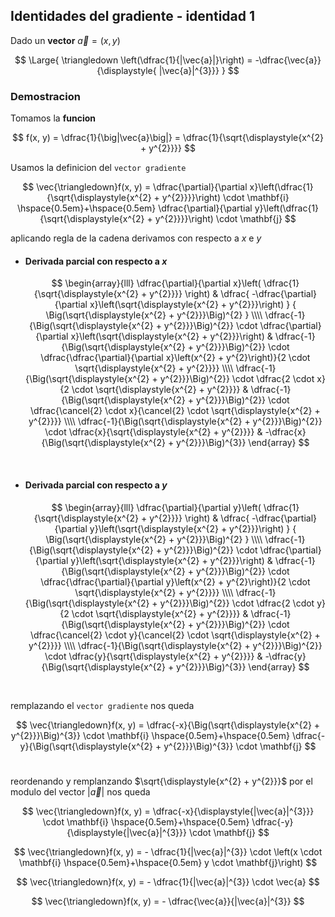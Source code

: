 ## Identidades del gradiente - identidad 1

Dado un **vector** $\vec{a} = (x, y)$

$$
\Large{
    \triangledown \left(\dfrac{1}{|\vec{a}|}\right) = -\dfrac{\vec{a}}{\displaystyle{ |\vec{a}|^{3}}}
}
$$


### Demostracion

Tomamos la **funcion**

$$
f(x, y) = \dfrac{1}{\big|\vec{a}\big|} = \dfrac{1}{\sqrt{\displaystyle{x^{2} + y^{2}}}}
$$

Usamos la definicion del `vector gradiente`

$$
\vec{\triangledown}f(x, y) = 
\dfrac{\partial}{\partial x}\left(\dfrac{1}{\sqrt{\displaystyle{x^{2} + y^{2}}}}\right)
\cdot \mathbf{i} 
\hspace{0.5em}+\hspace{0.5em}
\dfrac{\partial}{\partial y}\left(\dfrac{1}{\sqrt{\displaystyle{x^{2} + y^{2}}}}\right)
\cdot \mathbf{j}
$$

aplicando regla de la cadena derivamos con respecto a $x$ e $y$

- #### Derivada parcial con respecto a $x$ 
    $$
        \begin{array}{lll}
            \dfrac{\partial}{\partial x}\left( \dfrac{1}{\sqrt{\displaystyle{x^{2} + y^{2}}}} \right)
            &
            \dfrac{
                -\dfrac{\partial}{\partial x}\left(\sqrt{\displaystyle{x^{2} + y^{2}}}\right)
            }
            {
                \Big(\sqrt{\displaystyle{x^{2} + y^{2}}}\Big)^{2}
            }
            \\\\
            \dfrac{-1}{\Big(\sqrt{\displaystyle{x^{2} + y^{2}}}\Big)^{2}}
            \cdot 
            \dfrac{\partial}{\partial x}\left(\sqrt{\displaystyle{x^{2} + y^{2}}}\right)
            &
            \dfrac{-1}{\Big(\sqrt{\displaystyle{x^{2} + y^{2}}}\Big)^{2}}
            \cdot 
            \dfrac{\dfrac{\partial}{\partial x}\left(x^{2} + y^{2}\right)}{2 \cdot \sqrt{\displaystyle{x^{2} + y^{2}}}}
            \\\\
            \dfrac{-1}{\Big(\sqrt{\displaystyle{x^{2} + y^{2}}}\Big)^{2}}
            \cdot 
            \dfrac{2 \cdot x}{2 \cdot \sqrt{\displaystyle{x^{2} + y^{2}}}}
            &
            \dfrac{-1}{\Big(\sqrt{\displaystyle{x^{2} + y^{2}}}\Big)^{2}}
            \cdot 
            \dfrac{\cancel{2} \cdot x}{\cancel{2} \cdot \sqrt{\displaystyle{x^{2} + y^{2}}}}
            \\\\
            \dfrac{-1}{\Big(\sqrt{\displaystyle{x^{2} + y^{2}}}\Big)^{2}}
            \cdot 
            \dfrac{x}{\sqrt{\displaystyle{x^{2} + y^{2}}}}
            &
            -\dfrac{x}{\Big(\sqrt{\displaystyle{x^{2} + y^{2}}}\Big)^{3}}
        \end{array}
    $$
<br>

- #### Derivada parcial con respecto a $y$ 
    $$
        \begin{array}{lll}
            \dfrac{\partial}{\partial y}\left( \dfrac{1}{\sqrt{\displaystyle{x^{2} + y^{2}}}} \right)
            &
            \dfrac{
                -\dfrac{\partial}{\partial y}\left(\sqrt{\displaystyle{x^{2} + y^{2}}}\right)
            }
            {
                \Big(\sqrt{\displaystyle{x^{2} + y^{2}}}\Big)^{2}
            }
            \\\\
            \dfrac{-1}{\Big(\sqrt{\displaystyle{x^{2} + y^{2}}}\Big)^{2}}
            \cdot 
            \dfrac{\partial}{\partial y}\left(\sqrt{\displaystyle{x^{2} + y^{2}}}\right)
            &
            \dfrac{-1}{\Big(\sqrt{\displaystyle{x^{2} + y^{2}}}\Big)^{2}}
            \cdot 
            \dfrac{\dfrac{\partial}{\partial y}\left(x^{2} + y^{2}\right)}{2 \cdot \sqrt{\displaystyle{x^{2} + y^{2}}}}
            \\\\
            \dfrac{-1}{\Big(\sqrt{\displaystyle{x^{2} + y^{2}}}\Big)^{2}}
            \cdot 
            \dfrac{2 \cdot y}{2 \cdot \sqrt{\displaystyle{x^{2} + y^{2}}}}
            &
            \dfrac{-1}{\Big(\sqrt{\displaystyle{x^{2} + y^{2}}}\Big)^{2}}
            \cdot 
            \dfrac{\cancel{2} \cdot y}{\cancel{2} \cdot \sqrt{\displaystyle{x^{2} + y^{2}}}}
            \\\\
            \dfrac{-1}{\Big(\sqrt{\displaystyle{x^{2} + y^{2}}}\Big)^{2}}
            \cdot 
            \dfrac{y}{\sqrt{\displaystyle{x^{2} + y^{2}}}}
            &
            -\dfrac{y}{\Big(\sqrt{\displaystyle{x^{2} + y^{2}}}\Big)^{3}}
        \end{array}
    $$
<br>


remplazando el `vector gradiente` nos queda

$$
\vec{\triangledown}f(x, y) = 
\dfrac{-x}{\Big(\sqrt{\displaystyle{x^{2} + y^{2}}}\Big)^{3}} 
\cdot \mathbf{i} 
\hspace{0.5em}+\hspace{0.5em}
\dfrac{-y}{\Big(\sqrt{\displaystyle{x^{2} + y^{2}}}\Big)^{3}} 
\cdot \mathbf{j}
$$
<br>

reordenando y remplanzando $\sqrt{\displaystyle{x^{2} + y^{2}}}$ por el modulo del vector $|\vec{a}|$ nos queda

$$
\vec{\triangledown}f(x, y) = 
\dfrac{-x}{\displaystyle{|\vec{a}|^{3}}} 
\cdot \mathbf{i} 
\hspace{0.5em}+\hspace{0.5em}
\dfrac{-y}{\displaystyle{|\vec{a}|^{3}}} 
\cdot \mathbf{j}
$$

$$
\vec{\triangledown}f(x, y) = - \dfrac{1}{|\vec{a}|^{3}} \cdot \left(x \cdot \mathbf{i} \hspace{0.5em}+\hspace{0.5em} y \cdot \mathbf{j}\right)
$$

$$
\vec{\triangledown}f(x, y) = - \dfrac{1}{|\vec{a}|^{3}} \cdot \vec{a}
$$

$$
\vec{\triangledown}f(x, y) = - \dfrac{\vec{a}}{|\vec{a}|^{3}}
$$